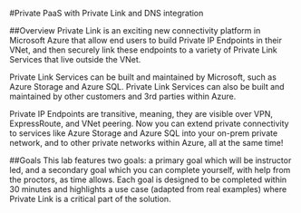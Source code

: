 #Private PaaS with Private Link and DNS integration 

##Overview 
Private Link is an exciting new connectivity platform in Microsoft Azure that allow end users to build Private IP Endpoints in their VNet, and then securely link these endpoints to a variety of Private Link Services that live outside the VNet. 

Private Link Services can be built and maintained by Microsoft, such as Azure Storage and Azure SQL.  Private Link Services can also be built and maintained by other customers and 3rd parties within Azure. 

Private IP Endpoints are transitive, meaning, they are visible over VPN, ExpressRoute, and VNet peering.  Now you can extend private connectivity to services like Azure Storage and Azure SQL into your on-prem private network, and to other private networks within Azure, all at the same time!  

##Goals 
This lab features two goals: a primary goal which will be instructor led, and a secondary goal which you can complete yourself, with help from the proctors, as time allows.  Each goal is designed to be completed within 30 minutes and highlights a use case (adapted from real examples) where Private Link is a critical part of the solution. 
